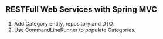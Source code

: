RESTFull Web Services with Spring MVC
-------------------------------------

1. Add Category entity, repository and DTO.
2. Use CommandLineRunner to populate Categories.